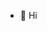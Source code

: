 - 👋 Hi

<!---
Muparadzi/Muparadzi is a ✨ special ✨ repository because its `README.md` (this file) appears on your GitHub profile.
You can click the Preview link to take a look at your changes.
--->
